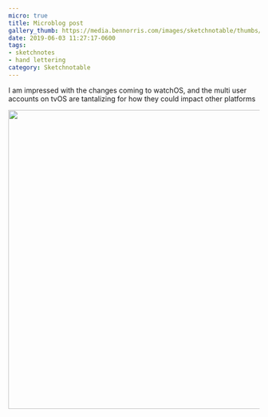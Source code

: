 ```yaml
---
micro: true
title: Microblog post
gallery_thumb: https://media.bennorris.com/images/sketchnotable/thumbs/wwdc-2019-tvos.jpg
date: 2019-06-03 11:27:17-0600
tags:
- sketchnotes
- hand lettering
category: Sketchnotable
---
```


I am impressed with the changes coming to watchOS, and the multi user accounts on tvOS are tantalizing for how they could impact other platforms

<img src="https://media.bennorris.com/images/sketchnotable/wwdc-2019/wwdc-2019-tvos.jpg" width="600" height="600" alt="" />
